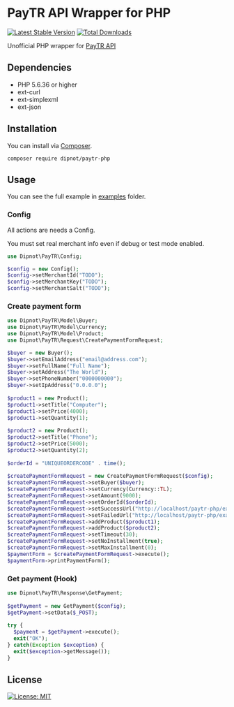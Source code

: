 
# PayTR API Wrapper for PHP
[![Latest Stable Version](https://poser.pugx.org/dipnot/paytr-php/v)](https://packagist.org/packages/dipnot/paytr-php) [![Total Downloads](https://poser.pugx.org/dipnot/paytr-php/downloads)](https://packagist.org/packages/dipnot/paytr-php)  
  
Unofficial PHP wrapper for [PayTR API](https://www.paytr.com/entegrasyon)     
  
## Dependencies
- PHP 5.6.36 or higher  
- ext-curl  
- ext-simplexml  
- ext-json  
    

## Installation  
You can install via [Composer](https://getcomposer.org/).  

    composer require dipnot/paytr-php

  ## Usage
You can see the full example in [examples](https://github.com/dipnot/paytr-php/tree/main/examples) folder.
### Config
All actions are needs a Config.

You must set real merchant info even if debug or test mode enabled.
```php
use Dipnot\PayTR\Config;

$config = new Config();  
$config->setMerchantId("TODO");  
$config->setMerchantKey("TODO");  
$config->setMerchantSalt("TODO");
```

### Create payment form
```php
use Dipnot\PayTR\Model\Buyer;  
use Dipnot\PayTR\Model\Currency;  
use Dipnot\PayTR\Model\Product;  
use Dipnot\PayTR\Request\CreatePaymentFormRequest;

$buyer = new Buyer();  
$buyer->setEmailAddress("email@address.com");  
$buyer->setFullName("Full Name");  
$buyer->setAddress("The World");  
$buyer->setPhoneNumber("0000000000");  
$buyer->setIpAddress("0.0.0.0");  
  
$product1 = new Product();  
$product1->setTitle("Computer");  
$product1->setPrice(4000);  
$product1->setQuantity(1);  
  
$product2 = new Product();  
$product2->setTitle("Phone");  
$product2->setPrice(5000);  
$product2->setQuantity(2);  
  
$orderId = "UNIQUEORDERCODE" . time();  
  
$createPaymentFormRequest = new CreatePaymentFormRequest($config);  
$createPaymentFormRequest->setBuyer($buyer);  
$createPaymentFormRequest->setCurrency(Currency::TL);  
$createPaymentFormRequest->setAmount(9000);  
$createPaymentFormRequest->setOrderId($orderId);  
$createPaymentFormRequest->setSuccessUrl("http://localhost/paytr-php/examples/order.php?orderId={$orderId}&status=success");  
$createPaymentFormRequest->setFailedUrl("http://localhost/paytr-php/examples/order.php?orderId={$orderId}&status=failed");  
$createPaymentFormRequest->addProduct($product1);  
$createPaymentFormRequest->addProduct($product2);  
$createPaymentFormRequest->setTimeout(30);  
$createPaymentFormRequest->setNoInstallment(true);  
$createPaymentFormRequest->setMaxInstallment(0);  
$paymentForm = $createPaymentFormRequest->execute();  
$paymentForm->printPaymentForm();
```

### Get payment (Hook)
```php
use Dipnot\PayTR\Response\GetPayment;  
  
$getPayment = new GetPayment($config);  
$getPayment->setData($_POST);  
  
try {  
  $payment = $getPayment->execute();  
  exit("OK");
} catch(Exception $exception) {   
  exit($exception->getMessage());
}
```
    
## License
[![License: MIT](https://img.shields.io/badge/License-MIT-%232fdcff)](https://github.com/dipnot/paytr-php/blob/main/LICENSE)
